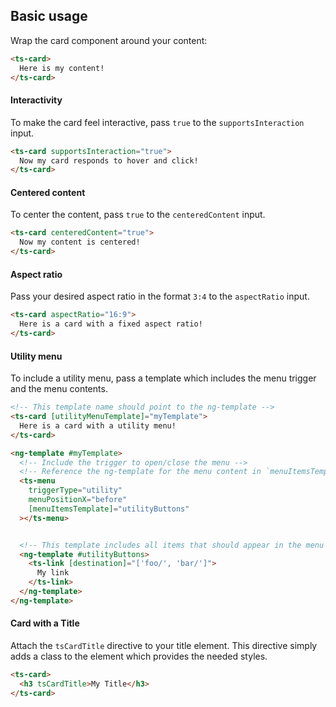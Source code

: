 ## Basic usage

Wrap the card component around your content:

```html
<ts-card>
  Here is my content!
</ts-card>
```

#### Interactivity

To make the card feel interactive, pass `true` to the `supportsInteraction` input.

```html
<ts-card supportsInteraction="true">
  Now my card responds to hover and click!
</ts-card>
```

#### Centered content

To center the content, pass `true` to the `centeredContent` input.

```html
<ts-card centeredContent="true">
  Now my content is centered!
</ts-card>
```

#### Aspect ratio

Pass your desired aspect ratio in the format `3:4` to the `aspectRatio` input.

```html
<ts-card aspectRatio="16:9">
  Here is a card with a fixed aspect ratio!
</ts-card>
```

#### Utility menu

To include a utility menu, pass a template which includes the menu trigger and the menu contents.

```html
<!-- This template name should point to the ng-template -->
<ts-card [utilityMenuTemplate]="myTemplate">
  Here is a card with a utility menu!
</ts-card>

<ng-template #myTemplate>
  <!-- Include the trigger to open/close the menu -->
  <!-- Reference the ng-template for the menu content in `menuItemsTemplate` -->
  <ts-menu
    triggerType="utility"
    menuPositionX="before"
    [menuItemsTemplate]="utilityButtons"
  ></ts-menu>


  <!-- This template includes all items that should appear in the menu -->
  <ng-template #utilityButtons>
    <ts-link [destination]="['foo/', 'bar/']">
      My link
    </ts-link>
  </ng-template>
</ng-template>
```

#### Card with a Title

Attach the `tsCardTitle` directive to your title element. This directive simply adds a class to the
element which provides the needed styles.

```html
<ts-card>
  <h3 tsCardTitle>My Title</h3>
</ts-card>
```

